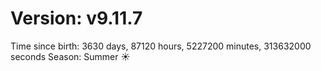 # Version: v9.11.7
Time since birth: 3630 days, 87120 hours, 5227200 minutes, 313632000 seconds
Season: Summer ☀️

